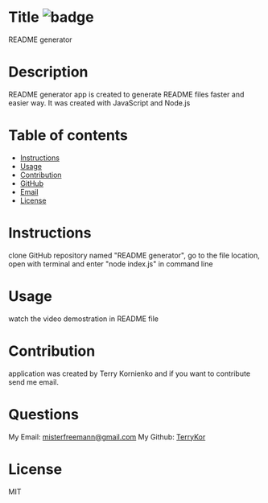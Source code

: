
   # Title ![badge](https://img.shields.io/badge/license-MIT-blue)
   README generator
   
   # Description
   README generator app is created to generate README files faster and easier way. It was created with JavaScript and Node.js

    
   # Table of contents 


   * [Instructions](#instructions)
   * [Usage](#usage)
   * [Contribution](#contribution)
   * [GitHub](#github)
   * [Email](#email)
   * [License](#license)



   # Instructions 
   clone GitHub repository named "README generator", go to the file location, open with terminal and enter "node index.js" in command line

   # Usage
   watch the video demostration in README file

   # Contribution
   application was created by Terry Kornienko and if you want to contribute send me email.

   # Questions
   My Email: 
   [misterfreemann@gmail.com](mailto:misterfreemann@gmail.com)
   My Github:
   [TerryKor](https://github.com/TerryKor)
   
   # License
   MIT

   